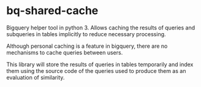 # bq-shared-cache
Bigquery helper tool in python 3. Allows caching the results of queries and subqueries in tables implicitly to reduce necessary processing.

Although personal caching is a feature in bigquery, there are no mechanisms to cache queries between users. 

This library will store the results of queries in tables temporarily and index them using the source code of the queries used to produce them as an evaluation of similarity. 
